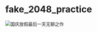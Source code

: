# fake_2048_practice

![国庆放假最后一天无聊之作](https://github.com/Beking0912/fake_2048_practice/blob/master/%E5%B1%8F%E5%B9%95%E5%BF%AB%E7%85%A7%202019-10-07%20%E4%B8%8B%E5%8D%886.43.57.png)
